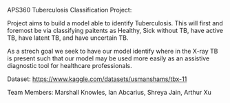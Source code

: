 APS360 Tuberculosis Classification Project:

Project aims to build a model able to identify Tuberculosis. This will first and foremost be via classifying paitents as Healthy, Sick without TB, have active TB, have latent TB, and have uncertain TB.

As a strech goal we seek to have our model identify where in the X-ray TB is present such that our model may be used more easily as an assistive diagnostic tool for healthcare professionals.


Dataset:
https://www.kaggle.com/datasets/usmanshams/tbx-11

Team Members:
Marshall Knowles,
Ian Abcarius,
Shreya Jain,
Arthur Xu
